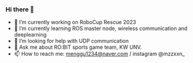 ### Hi there 👋

- 🔭 I’m currently working on RoboCup Rescue 2023
- 🌱 I’m currently learning ROS master node, wireless communication and deeplearning
- 🤔 I’m looking for help with UDP communication
- 💬 Ask me about RO:BIT sports game team, KW UNV.
- 📫 How to reach me: menggu1234@naver.com / instagram @mzzxxn_
